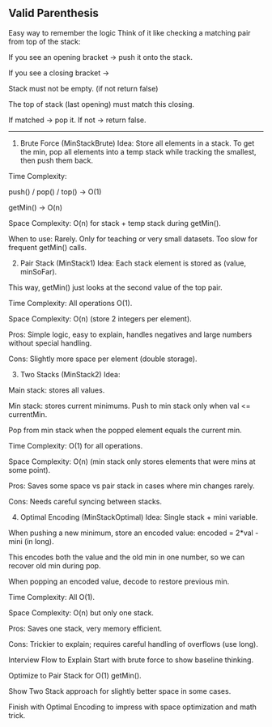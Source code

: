 Valid Parenthesis
-------------------------------------------

Easy way to remember the logic
Think of it like checking a matching pair from top of the stack:

If you see an opening bracket → push it onto the stack.

If you see a closing bracket →

Stack must not be empty. (if not return false)

The top of stack (last opening) must match this closing.

If matched → pop it. If not → return false.

--------------------------------------------

1. Brute Force (MinStackBrute)
   Idea: Store all elements in a stack.
   To get the min, pop all elements into a temp stack while tracking the smallest, then push them back.

Time Complexity:

push() / pop() / top() → O(1)

getMin() → O(n)

Space Complexity: O(n) for stack + temp stack during getMin().

When to use: Rarely. Only for teaching or very small datasets. Too slow for frequent getMin() calls.

2. Pair Stack (MinStack1)
   Idea: Each stack element is stored as (value, minSoFar).

This way, getMin() just looks at the second value of the top pair.

Time Complexity: All operations O(1).

Space Complexity: O(n) (store 2 integers per element).

Pros: Simple logic, easy to explain, handles negatives and large numbers without special handling.

Cons: Slightly more space per element (double storage).

3. Two Stacks (MinStack2)
   Idea:

Main stack: stores all values.

Min stack: stores current minimums. Push to min stack only when val <= currentMin.

Pop from min stack when the popped element equals the current min.

Time Complexity: O(1) for all operations.

Space Complexity: O(n) (min stack only stores elements that were mins at some point).

Pros: Saves some space vs pair stack in cases where min changes rarely.

Cons: Needs careful syncing between stacks.

4. Optimal Encoding (MinStackOptimal)
   Idea: Single stack + mini variable.

When pushing a new minimum, store an encoded value: encoded = 2*val - mini (in long).

This encodes both the value and the old min in one number, so we can recover old min during pop.

When popping an encoded value, decode to restore previous min.

Time Complexity: All O(1).

Space Complexity: O(n) but only one stack.

Pros: Saves one stack, very memory efficient.

Cons: Trickier to explain; requires careful handling of overflows (use long).

Interview Flow to Explain
Start with brute force to show baseline thinking.

Optimize to Pair Stack for O(1) getMin().

Show Two Stack approach for slightly better space in some cases.

Finish with Optimal Encoding to impress with space optimization and math trick.

